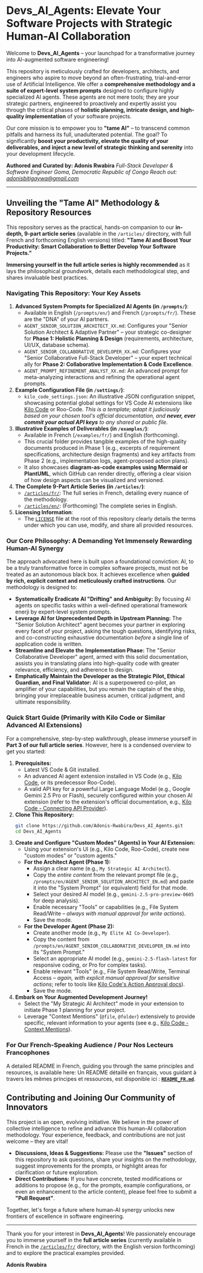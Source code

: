 # Devs_AI_Agents: Elevate Your Software Projects with Strategic Human-AI Collaboration

Welcome to **Devs_AI_Agents** – your launchpad for a transformative journey into AI-augmented software engineering!

This repository is meticulously crafted for developers, architects, and engineers who aspire to move beyond an often-frustrating, trial-and-error use of Artificial Intelligence. We offer a **comprehensive methodology and a suite of expert-level system prompts** designed to configure highly specialized AI agents. These agents are not mere tools; they are your strategic partners, engineered to proactively and expertly assist you through the critical phases of **holistic planning, intricate design, and high-quality implementation** of your software projects.

Our core mission is to empower you to **"tame AI"** – to transcend common pitfalls and harness its full, unadulterated potential. The goal? To significantly **boost your productivity, elevate the quality of your deliverables, and inject a new level of strategic thinking and serenity** into your development lifecycle.

**Authored and Curated by: Adonis Rwabira**
*Full-Stack Developer & Software Engineer*
*Goma, Democratic Republic of Congo*
*Reach out: adonisbitigaywa@gmail.com*

---

## Unveiling the "Tame AI" Methodology & Repository Resources

This repository serves as the practical, hands-on companion to our **in-depth, 9-part article series** (available in the `/articles/` directory, with full French and forthcoming English versions) titled: **"Tame AI and Boost Your Productivity: Smart Collaboration to Better Develop Your Software Projects."**

**Immersing yourself in the full article series is highly recommended** as it lays the philosophical groundwork, details each methodological step, and shares invaluable best practices.

### Navigating This Repository: Your Key Assets

1.  **Advanced System Prompts for Specialized AI Agents (in `/prompts/`)**:
    *   Available in English (`/prompts/en/`) and French (`/prompts/fr/`). These are the "DNA" of your AI partners.
    *   `AGENT_SENIOR_SOLUTION_ARCHITECT_XX.md`: Configures your "Senior Solution Architect & Adaptive Partner" – your strategic co-designer for **Phase 1: Holistic Planning & Design** (requirements, architecture, UI/UX, database schema).
    *   `AGENT_SENIOR_COLLABORATIVE_DEVELOPER_XX.md`: Configures your "Senior Collaborative Full-Stack Developer" – your expert technical ally for **Phase 2: Collaborative Implementation & Code Excellence**.
    *   `AGENT_PROMPT_REFINEMENT_ANALYST_XX.md`: An advanced prompt for meta-analyzing interactions and refining the operational agent prompts.
2.  **Example Configuration File (in `/settings/`)**:
    *   `kilo_code_settings.json`: An illustrative JSON configuration snippet, showcasing potential global settings for VS Code AI extensions like [Kilo Code](https://kilocode.ai/) or Roo-Code. *This is a template; adapt it judiciously based on your chosen tool's official documentation, and **never, ever commit your actual API keys** to any shared or public file.*
3.  **Illustrative Examples of Deliverables (in `/examples/`)**:
    *   Available in French (`/examples/fr/`) and English (forthcoming).
    *   This crucial folder provides tangible examples of the high-quality documents produced in Phase 1 (e.g., excerpts of requirement specifications, architecture design fragments) and key artifacts from Phase 2 (e.g., implementation logs, agent-proposed action plans).
    *   It also showcases **diagram-as-code examples using Mermaid or PlantUML**, which GitHub can render directly, offering a clear vision of how design aspects can be visualized and versioned.
4.  **The Complete 9-Part Article Series (in `/articles/`)**:
    *   [`/articles/fr/`](./articles/fr/): The full series in French, detailing every nuance of the methodology.
    *   [`/articles/en/`](./articles/en/): (Forthcoming) The complete series in English.
5.  **Licensing Information**:
    *   The [`LICENSE`](./LICENSE) file at the root of this repository clearly details the terms under which you can use, modify, and share all provided resources.

### Our Core Philosophy: A Demanding Yet Immensely Rewarding Human-AI Synergy

The approach advocated here is built upon a foundational conviction: AI, to be a truly transformative force in complex software projects, must not be treated as an autonomous black box. It achieves excellence when **guided by rich, explicit context and meticulously crafted instructions**. Our methodology is designed to:

*   **Systematically Eradicate AI "Drifting" and Ambiguity:** By focusing AI agents on specific tasks within a well-defined operational framework enerji by expert-level system prompts.
*   **Leverage AI for Unprecedented Depth in Upstream Planning:** The "Senior Solution Architect" agent becomes your partner in exploring every facet of your project, asking the tough questions, identifying risks, and co-constructing exhaustive documentation *before* a single line of application code is written.
*   **Streamline and Elevate the Implementation Phase:** The "Senior Collaborative Developer" agent, armed with this solid documentation, assists you in translating plans into high-quality code with greater relevance, efficiency, and adherence to design.
*   **Emphatically Maintain the Developer as the Strategic Pilot, Ethical Guardian, and Final Validator:** AI is a superpowered co-pilot, an amplifier of your capabilities, but you remain the captain of the ship, bringing your irreplaceable business acumen, critical judgment, and ultimate responsibility.

### Quick Start Guide (Primarily with Kilo Code or Similar Advanced AI Extensions)

For a comprehensive, step-by-step walkthrough, please immerse yourself in **Part 3 of our full article series**. However, here is a condensed overview to get you started:

1.  **Prerequisites:**
    *   Latest VS Code & Git installed.
    *   An advanced AI agent extension installed in VS Code (e.g., [Kilo Code](https://kilocode.ai/), or its predecessor Roo-Code).
    *   A valid API key for a powerful Large Language Model (e.g., Google Gemini 2.5 Pro or Flash), securely configured within your chosen AI extension (refer to the extension's official documentation, e.g., [Kilo Code - Connecting API Provider](https://kilocode.ai/docs/getting-started/connecting-api-provider)).
2.  **Clone This Repository:**
    ```bash
    git clone https://github.com/Adonis-Rwabira/Devs_AI_Agents.git
    cd Devs_AI_Agents
    ```
3.  **Create and Configure "Custom Modes" (Agents) in Your AI Extension:**
    *   Using your extension's UI (e.g., Kilo Code, Roo-Code), create new "custom modes" or "custom agents."
    *   **For the Architect Agent (Phase 1):**
        *   Assign a clear name (e.g., `My Strategic AI Architect`).
        *   Copy the *entire content* from the relevant prompt file (e.g., `/prompts/en/AGENT_SENIOR_SOLUTION_ARCHITECT_EN.md`) and paste it into the "System Prompt" (or equivalent) field for that mode.
        *   Select your desired AI model (e.g., `gemini-2.5-pro-preview-0605` for deep analysis).
        *   Enable necessary "Tools" or capabilities (e.g., File System Read/Write – *always with manual approval for write actions*).
        *   Save the mode.
    *   **For the Developer Agent (Phase 2):**
        *   Create another mode (e.g., `My Elite AI Co-Developer`).
        *   Copy the content from `/prompts/en/AGENT_SENIOR_COLLABORATIVE_DEVELOPER_EN.md` into its "System Prompt."
        *   Select an appropriate AI model (e.g., `gemini-2.5-flash-latest` for responsive coding, or Pro for complex tasks).
        *   Enable relevant "Tools" (e.g., File System Read/Write, Terminal Access – *again, with explicit manual approval for sensitive actions*; refer to tools like [Kilo Code's Action Approval docs](https://kilocode.ai/docs/features/auto-approving-actions)).
        *   Save the mode.
4.  **Embark on Your Augmented Development Journey!**
    *   Select the "My Strategic AI Architect" mode in your extension to initiate Phase 1 planning for your project.
    *   Leverage "Context Mentions" (`@file`, `@folder`) extensively to provide specific, relevant information to your agents (see e.g., [Kilo Code - Context Mentions](https://kilocode.ai/docs/basic-usage/context-mentions)).

### For Our French-Speaking Audience / Pour Nos Lecteurs Francophones

A detailed README in French, guiding you through the same principles and resources, is available here:
Un README détaillé en français, vous guidant à travers les mêmes principes et ressources, est disponible ici :
[**`README_FR.md`**](./README_FR.md).

## Contributing and Joining Our Community of Innovators

This project is an open, evolving initiative. We believe in the power of collective intelligence to refine and advance this human-AI collaboration methodology. Your experience, feedback, and contributions are not just welcome – they are vital!

*   **Discussions, Ideas & Suggestions:** Please use the **"Issues"** section of this repository to ask questions, share your insights on the methodology, suggest improvements for the prompts, or highlight areas for clarification or future exploration.
*   **Direct Contributions:** If you have concrete, tested modifications or additions to propose (e.g., for the prompts, example configurations, or even an enhancement to the article content), please feel free to submit a **"Pull Request"**.

Together, let's forge a future where human-AI synergy unlocks new frontiers of excellence in software engineering.

---

Thank you for your interest in **Devs_AI_Agents**! We passionately encourage you to immerse yourself in the **full article series** (currently available in French in the [`/articles/fr/`](./articles/fr/) directory, with the English version forthcoming) and to explore the practical examples provided.

**Adonis Rwabira**